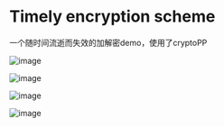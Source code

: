 # Timely encryption scheme
一个随时间流逝而失效的加解密demo，使用了cryptoPP

![image](https://github.com/xiangxu05/Timely-encryption-scheme/assets/112842118/73446a03-8a09-4f87-8554-f28ade63f0a6)

![image](https://github.com/xiangxu05/Timely-encryption-scheme/assets/112842118/a26835fe-0bb3-4577-a9b6-015f77d9761f)

![image](https://github.com/xiangxu05/Timely-encryption-scheme/assets/112842118/6b01c56e-12ee-4e6e-bf32-2cd8cdd66bee)

![image](https://github.com/xiangxu05/Timely-encryption-scheme/assets/112842118/d580ebdf-637f-4aa2-b694-3fac91d91df6)

